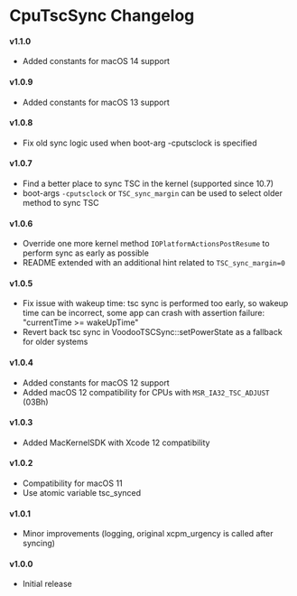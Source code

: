CpuTscSync Changelog
===================
#### v1.1.0
- Added constants for macOS 14 support

#### v1.0.9
- Added constants for macOS 13 support

#### v1.0.8
- Fix old sync logic used when boot-arg -cputsclock is specified

#### v1.0.7
- Find a better place to sync TSC in the kernel (supported since 10.7)
- boot-args `-cputsclock` or `TSC_sync_margin` can be used to select older method to sync TSC

#### v1.0.6
- Override one more kernel method `IOPlatformActionsPostResume` to perform sync as early as possible
- README extended with an additional hint related to `TSC_sync_margin=0`

#### v1.0.5
- Fix issue with wakeup time: tsc sync is performed too early, so wakeup time can be incorrect, some app can crash with assertion failure: "currentTime >= wakeUpTime"
- Revert back tsc sync in VoodooTSCSync::setPowerState as a fallback for older systems

#### v1.0.4
- Added constants for macOS 12 support
- Added macOS 12 compatibility for CPUs with `MSR_IA32_TSC_ADJUST` (03Bh)

#### v1.0.3
- Added MacKernelSDK with Xcode 12 compatibility

#### v1.0.2
- Compatibility for macOS 11
- Use atomic variable tsc_synced 

#### v1.0.1
- Minor improvements (logging, original xcpm_urgency is called after syncing)

#### v1.0.0
- Initial release
